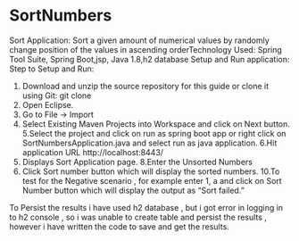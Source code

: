 # SortNumbers

Sort Application:
Sort a given amount of numerical values by randomly change position of the values in ascending orderTechnology Used:
Spring Tool Suite, Spring Boot,jsp, Java 1.8,h2 database
Setup and Run application:
Step to Setup and Run:
1.	Download and unzip the source repository for this guide or clone it using Git: git clone 
2.	Open Eclipse.
3.	Go to File -> Import
4.	Select Existing Maven Projects into Workspace and click on Next button.
5.Select the project and click on run as spring boot app or right click on SortNumbersApplication.java and select run as java application.
6.Hit application URL http://localhost:8443/
7.	Displays Sort Application page.
8.Enter the Unsorted Numbers 
9. Click Sort number button which will display the sorted numbers.
10.To test for the Negative scenario , for example enter 1, a and click on Sort Number button which will display the output as “Sort failed.”

To Persist the results i have used h2 database , but i got error in logging in to h2 console , so i was unable to create table and
persist the results , however i have written the code to save and get the results.

